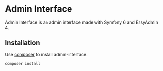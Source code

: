 # Admin Interface

Admin Interface is an admin interface made with Symfony 6 and EasyAdmin 4. 

## Installation

Use [composer](https://getcomposer.org/) to install admin-interface.

```bash
composer install
```